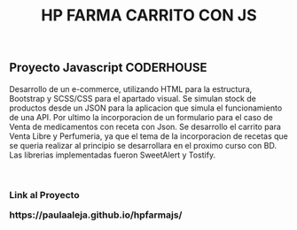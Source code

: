 <h1 align="center">HP FARMA CARRITO CON JS</h1><br>

## Proyecto Javascript CODERHOUSE

<p align="left">
Desarrollo de un e-commerce, utilizando HTML para la estructura, Bootstrap y SCSS/CSS para el apartado visual.
Se simulan stock de productos desde un JSON para la aplicacion que simula el funcionamiento de una API.
Por ultimo la incorporacion de un formulario para el caso de Venta de medicamentos con receta con Json. 
Se desarrollo el carrito para Venta Libre y Perfumeria, ya que el tema de la incorporacion de recetas que se queria realizar al principio se desarrollara en el proximo curso con BD.
Las librerias implementadas fueron SweetAlert y Tostify.

</p><br>

<h3 aling="left"> Link al Proyecto </p>
https://paulaaleja.github.io/hpfarmajs/
